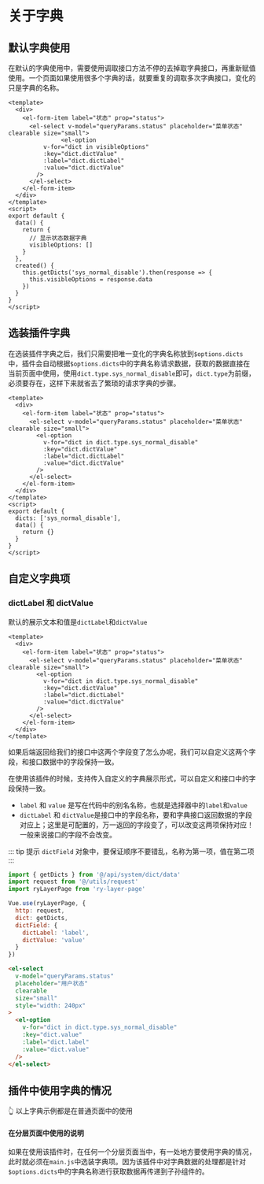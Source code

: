 # 关于字典

## 默认字典使用

在默认的字典使用中，需要使用调取接口方法不停的去掉取字典接口，再重新赋值使用。一个页面如果使用很多个字典的话，就要重复的调取多次字典接口，变化的只是字典的名称。

```vue
<template>
  <div>
    <el-form-item label="状态" prop="status">
      <el-select v-model="queryParams.status" placeholder="菜单状态" clearable size="small">
               <el-option
          v-for="dict in visibleOptions"
          :key="dict.dictValue"
          :label="dict.dictLabel"
          :value="dict.dictValue"
        />
      </el-select>
    </el-form-item>
  </div>
</template>
<script>
export default {
  data() {
    return {
      // 显示状态数据字典
      visibleOptions: []
    }
  },
  created() {
    this.getDicts('sys_normal_disable').then(response => {
      this.visibleOptions = response.data
    })
  }
}
</script>
```

## 选装插件字典

在选装插件字典之后，我们只需要把唯一变化的字典名称放到`$options.dicts`中，插件会自动根据`$options.dicts`中的字典名称请求数据，获取的数据直接在当前页面中使用，使用`dict.type.sys_normal_disable`即可，`dict.type`为前缀，必须要存在，这样下来就省去了繁琐的请求字典的步骤。

```vue {11,22}
<template>
  <div>
    <el-form-item label="状态" prop="status">
      <el-select v-model="queryParams.status" placeholder="菜单状态" clearable size="small">
        <el-option
          v-for="dict in dict.type.sys_normal_disable"
          :key="dict.dictValue"
          :label="dict.dictLabel"
          :value="dict.dictValue"
        />
      </el-select>
    </el-form-item>
  </div>
</template>
<script>
export default {
  dicts: ['sys_normal_disable'],
  data() {
    return {}
  }
}
</script>
```

## 自定义字典项

### dictLabel 和 dictValue

默认的展示文本和值是`dictLabel`和`dictValue`

```vue {13,14}
<template>
  <div>
    <el-form-item label="状态" prop="status">
      <el-select v-model="queryParams.status" placeholder="菜单状态" clearable size="small">
        <el-option
          v-for="dict in dict.type.sys_normal_disable"
          :key="dict.dictValue"
          :label="dict.dictLabel"
          :value="dict.dictValue"
        />
      </el-select>
    </el-form-item>
  </div>
</template>
```

如果后端返回给我们的接口中这两个字段变了怎么办呢，我们可以自定义这两个字段，和接口数据中的字段保持一致。

在使用该插件的时候，支持传入自定义的字典展示形式，可以自定义和接口中的字段保持一致。

- `label` 和 `value` 是写在代码中的别名名称，也就是选择器中的`label`和`value`
- `dictLabel` 和 `dictValue`是接口中的字段名称，要和字典接口返回数据的字段对应上；这里是可配置的，万一返回的字段变了，可以改变这两项保持对应！一般来说接口的字段不会改变。

::: tip 提示
`dictField` 对象中，要保证顺序不要错乱，名称为第一项，值在第二项
:::

```js {9,10}
import { getDicts } from '@/api/system/dict/data'
import request from '@/utils/request'
import ryLayerPage from 'ry-layer-page'

Vue.use(ryLayerPage, {
  http: request,
  dict: getDicts,
  dictField: {
    dictLabel: 'label',
    dictValue: 'value'
  }
})
```

```html
<el-select
  v-model="queryParams.status"
  placeholder="用户状态"
  clearable
  size="small"
  style="width: 240px"
>
  <el-option
    v-for="dict in dict.type.sys_normal_disable"
    :key="dict.value"
    :label="dict.label"
    :value="dict.value"
  />
</el-select>
```

## 插件中使用字典的情况

👆 以上字典示例都是在普通页面中的使用

#### 在分层页面中使用的说明

如果在使用该插件时，在任何一个分层页面当中，有一处地方要使用字典的情况，此时就必须在`main.js`中选装字典项。因为该插件中对字典数据的处理都是针对`$options.dicts`中的字典名称进行获取数据再传递到子孙组件的。
